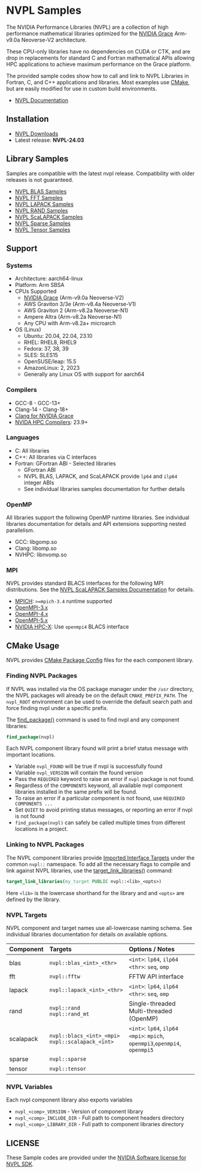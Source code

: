 # NVPL Samples

The NVIDIA Performance Libraries (NVPL) are a collection of high performance mathematical libraries optimized for the [NVIDIA Grace](https://www.nvidia.com/en-us/data-center/grace-cpu/) Arm-v9.0a Neoverse-V2 architecture.

These CPU-only libraries have no dependencies on CUDA or CTK, and are drop in replacements for standard C and Fortran mathematical APIs allowing HPC applications to achieve maximum performance on the Grace platform.

The provided sample codes show how to call and link to NVPL Libraries in Fortran, C, and C++ applications and libraries.  Most examples use [CMake](#cmake-usage), but are easily modified for use in custom build environments.

* [NVPL Documentation](https://docs.nvidia.com/nvpl/)

## Installation

* [NVPL Downloads](https://developer.nvidia.com/nvpl-downloads/)
* Latest release: **NVPL-24.03**
## Library Samples

Samples are compatible with the latest nvpl release.  Compatibility with older releases is not guaranteed.

* [NVPL BLAS Samples](nvpl_blas/README.md)
* [NVPL FFT Samples](nvpl_fft/README.md)
* [NVPL LAPACK Samples](nvpl_lapack/README.md)
* [NVPL RAND Samples](nvpl_rand/README.md)
* [NVPL ScaLAPACK Samples](nvpl_scalapack/README.md)
* [NVPL Sparse Samples](nvpl_sparse/README.md)
* [NVPL Tensor Samples](nvpl_tensor/README.md)


## Support

### Systems

* Architecture: aarch64-linux
* Platform: Arm SBSA
* CPUs Supported
   * [NVIDIA Grace](https://www.nvidia.com/en-us/data-center/grace-cpu/) (Arm-v9.0a Neoverse-V2)
   * AWS Graviton 3/3e (Arm-v8.4a Neoverse-V1)
   * AWS Graviton 2 (Arm-v8.2a Neoverse-N1)
   * Ampere Altra (Arm-v8.2a Neoverse-N1)
   * Any CPU with Arm-v8.2a+ microarch
* OS (Linux)
   * Ubuntu: 20.04, 22.04, 23.10
   * RHEL: RHEL8, RHEL9
   * Fedora: 37, 38, 39
   * SLES: SLES15
   * OpenSUSE/leap: 15.5
   * AmazonLinux: 2, 2023
   * Generally any Linux OS with support for aarch64

### Compilers

* GCC-8 - GCC-13+
* Clang-14 - Clang-18+
* [Clang for NVIDIA Grace](https://developer.nvidia.com/grace/clang/downloads)
* [NVIDA HPC Compilers](https://developer.nvidia.com/hpc-compilers>): 23.9+

### Languages

* C: All libraries
* C++: All libraries via C interfaces
* Fortran: GFortran ABI - Selected libraries
   * GFortran ABI
   * NVPL BLAS, LAPACK, and ScaLAPACK provide `lp64` and `ilp64` integer ABIs
   * See individual libraries samples documentation for further details

### OpenMP
All libraries support the following OpenMP runtime libraries. See individual libraries documentation for details and API extensions supporting nested parallelism.

* GCC: libgomp.so
* Clang: libomp.so
* NVHPC: libnvomp.so

### MPI

NVPL provides standard BLACS interfaces for the following MPI distributions.  See the [NVPL ScaLAPACK Samples Documentation](nvpl_scalapack/README.md) for details.

* [MPICH](https://www.mpich.org/): `>=mpich-3.4` runtime supported
* [OpenMPI-3.x](https://www.open-mpi.org/doc/v3.1/)
* [OpenMPI-4.x](https://www.open-mpi.org/doc/v4.1/)
* [OpenMPI-5.x](https://docs.open-mpi.org/en/v5.0.x/)
* [NVIDIA HPC-X](https://developer.nvidia.com/networking/hpc-x): Use `openmpi4` BLACS interface

## CMake Usage

NVPL provides [CMake Package
Config](https://cmake.org/cmake/help/latest/manual/cmake-packages.7.html)
files for the each component library.

### Finding NVPL Packages

If NVPL was installed via the OS package manager under the `/usr`
directory, the NVPL packages will already be on the default
`CMAKE_PREFIX_PATH`. The `nvpl_ROOT` environment can be used to override
the default search path and force finding nvpl under a specific prefix.

The
[find_package()](https://cmake.org/cmake/help/latest/command/find_package.html)
command is used to find nvpl and any component libraries:

```cmake
find_package(nvpl)
```

Each NVPL component library found will print a brief status message with
important locations.

-   Variable `nvpl_FOUND` will be true if nvpl is successfully found
-   Variable `nvpl_VERSION` will contain the found version
-   Pass the `REQUIRED` keyword to raise an error if `nvpl` package is
    not found.
-   Regardless of the `COMPONENTS` keyword, all available nvpl component
    libraries installed in the same prefix will be found.
-   To raise an error if a particular component is not found, use
    `REQUIRED COMPONENTS ...`
-   Set `QUIET` to avoid printing status messages, or reporting an error
    if nvpl is not found
-   `find_package(nvpl)` can safely be called multiple times from
    different locations in a project.

### Linking to NVPL Packages

The NVPL component libraries provide [Imported Interface
Targets](https://cmake.org/cmake/help/latest/manual/cmake-buildsystem.7.html#imported-targets)
under the common `nvpl::` namespace. To add all the necessary flags to
compile and link against NVPL libraries, use the
[target_link_libraries()](https://cmake.org/cmake/help/latest/command/target_link_libraries.html)
command:

```cmake
target_link_libraries(my_target PUBLIC nvpl::<lib>_<opts>)
```

Here `<lib>` is the lowercase shorthand for the library and and `<opts>`
are defined by the library.

### NVPL Targets

NVPL component and target names use all-lowercase naming schema. See individual
libraries documentation for details on available options.

| Component | Targets | Options / Notes  |
| :--- | :--- | :--- |
| blas | `nvpl::blas_<int>_<thr>` | `<int>`: `lp64`, `ilp64`<br>`<thr>`: `seq`, `omp` |
| fft  | `nvpl::fftw` | FFTW API interface |
| lapack | `nvpl::lapack_<int>_<thr>` | `<int>`: `lp64`, `ilp64`<br>`<thr>`: `seq`, `omp` |
| rand | `nvpl::rand`<br>`nvpl::rand_mt` | Single-threaded<br>Multi-threaded (OpenMP) |
| scalapack | `nvpl::blacs_<int>_<mpi>`<br>`nvpl::scalapack_<int>` | `<int>`: `lp64`, `ilp64`<br>`<mpi>`: `mpich`, `openmpi3`,`openmpi4`, `openmpi5` |
| sparse | `nvpl::sparse` | |
| tensor | `nvpl::tensor` | |

### NVPL Variables

Each nvpl component library also exports variables

-   `nvpl_<comp>_VERSION` - Version of component library
-   `nvpl_<comp>_INCLUDE_DIR` - Full path to component headers directory
-   `nvpl_<comp>_LIBRARY_DIR` - Full path to component libraries
    directory


## LICENSE

These Sample codes are provided under the [NVIDIA Software license for NVPL SDK](./LICENSE).
